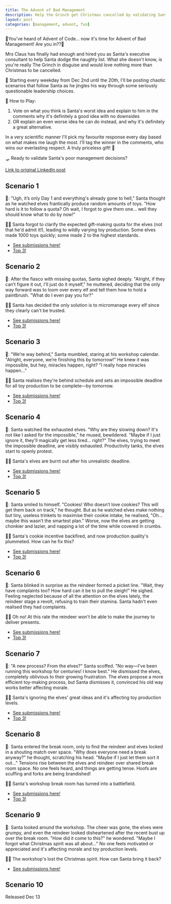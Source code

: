 ```yaml
---
title: The Advent of Bad Management
description: Help the Grinch get Christmas cancelled by validating Santa's bad management choices.
layout: post
categories: [management, advent, fun]
---
```


🎄You've heard of Advent of Code... now it's time for Advent of Bad Management! Are you in??🎄

Mrs Claus has finally had enough and hired you as Santa's executive consultant to help Santa dodge the naughty list. What she doesn't know, is you're really The Grinch in disguise and would love nothing more than Christmas to be cancelled.

🔔 Starting every weekday from Dec 2nd until the 20th, I'll be posting chaotic scenarios that follow Santa as he jingles his way through some seriously questionable leadership choices.

🎅 How to Play:
1. Vote on what you think is Santa's worst idea and explain to him in the comments why it's definitely a good idea with no downsides
3. OR explain an even worse idea he can do instead, and why it's definitely a great alternative.

In a very scientific manner I'll pick my favourite response every day based on what makes me laugh the most. I'll tag the winner in the comments, who wins our everlasting respect. A truly priceless gift! 🎁

🛷 Ready to validate Santa's poor management decisions?

[Link to original LinkedIn post](https://www.linkedin.com/feed/update/urn:li:activity:7267880468044255232/)

## Scenario 1

🎅: "Ugh, it’s only Day 1 and everything's already gone to hell," Santa thought as he watched elves frantically produce random amounts of toys. "How hard is it to follow a quota? Oh wait, I forgot to give them one… well they should know what to do by now!"

🤦‍♀️ Santa forgot to clarify the expected gift-making quota for the elves (not that he'd admit it!), leading to wildly varying toy production. Some elves made 1000 toys quickly; some made 2 to the highest standards.

* [See submissions here!](https://www.linkedin.com/feed/update/urn:li:activity:7269275673981071361/)
* [Top 3!](https://www.linkedin.com/posts/outragedpinkracoon_adventofbadmanagement-festivefun-management-activity-7269442677656489985-Oslv)

## Scenario 2
🎅: After the fiasco with missing quotas, Santa sighed deeply. "Alright, if they can’t figure it out, I'll just do it myself," he muttered, deciding that the only way forward was to loom over every elf and tell them how to hold a paintbrush. "What do I even pay you for?"

🤦‍♀️ Santa has decided the only solution is to micromanage every elf since they clearly can't be trusted.

* [See submissions here!](https://www.linkedin.com/posts/outragedpinkracoon_adventofbadmanagement-festivefun-management-activity-7269648005979377667-fi1w?utm_source=share&utm_medium=member_desktop)
* [Top 3!](https://www.linkedin.com/feed/update/urn:li:activity:7269812867544109056/)

## Scenario 3
🎅: "We’re way behind," Santa mumbled, staring at his workshop calendar. "Alright, everyone, we’re finishing this by tomorrow!" He knew it was impossible, but hey, miracles happen, right? "I really hope miracles happen..." 

🤦‍♀️ Santa realises they're behind schedule and sets an impossible deadline for all toy production to be complete—by tomorrow.

* [See submissions here!](https://www.linkedin.com/posts/outragedpinkracoon_adventofbadmanagement-festivefun-management-activity-7270004685858578433-B3h6?utm_source=share&utm_medium=member_desktop)
* [Top 3!](https://www.linkedin.com/feed/update/urn:li:share:7270141042966835203/)

## Scenario 4
🎅: Santa watched the exhausted elves. "Why are they slowing down? It's not like I asked for the impossible," he mused, bewildered. "Maybe if I just ignore it, they'll magically get less tired... right?" The elves, trying to meet the impossible deadline, are visibly exhausted. Productivity tanks, the elves start to openly protest.

🤦‍♀️ Santa's elves are burnt out after his unrealistic deadline.

* [See submissions here!](https://www.linkedin.com/feed/update/urn:li:activity:7270363660512854016/)
* [Top 3!](https://www.linkedin.com/feed/update/urn:li:activity:7270534516031512576/)

## Scenario 5
🎅: Santa smiled to himself. "Cookies! Who doesn’t love cookies? This will get them back on track," he thought. But as he watched elves make nothing but tiny, useless trinkets to maximise their cookie intake, he realised, "Oh... maybe this wasn’t the smartest plan." Worse, now the elves are getting chonkier and lazier, and napping a lot of the time while covered in crumbs.

🤦‍♀️ Santa's cookie incentive backfired, and now production quality's plummeted. How can he fix this?

* [See submissions here!](https://www.linkedin.com/feed/update/urn:li:activity:7270739297299845121/)
* [Top 3!](https://www.linkedin.com/feed/update/urn:li:activity:7270897946445975552/)

## Scenario 6

🎅: Santa blinked in surprise as the reindeer formed a picket line. "Wait, they have complaints too? How hard can it be to pull the sleigh!" He sighed. Feeling neglected because of all the attention on the elves lately, the reindeer stage a revolt, refusing to train their stamina. Santa hadn't even realised they had complaints.

🤦‍♀️ Oh no! At this rate the reindeer won't be able to make the journey to deliver presents.

* [See submissions here!](https://www.linkedin.com/feed/update/urn:li:activity:7271813667967406080/)
* [Top 3!](https://www.linkedin.com/feed/update/urn:li:share:7272003384981835777/)

## Scenario 7
🎅:  "A new process? From the elves?" Santa scoffed. "No way—I’ve been running this workshop for centuries! I know best." He dismissed the elves, completely oblivious to their growing frustration. The elves propose a more efficient toy-making process, but Santa dismisses it, convinced his old way works better affecting morale.

🤦‍♀️ Santa's ignoring the elves' great ideas and it's affecting toy production levels.


* [See submissions here!](https://www.linkedin.com/posts/outragedpinkracoon_management-leadership-adventofbadmanagement-activity-7272184465005674498-tpsh?utm_source=share&utm_medium=member_desktop)
* [Top 3!](https://www.linkedin.com/feed/update/urn:li:share:7272328293821952000/)

## Scenario 8
🎅: Santa entered the break room, only to find the reindeer and elves locked in a shouting match over space. "Why does everyone need a break anyway?" he thought, scratching his head. "Maybe if I just let them sort it out..." Tensions rise between the elves and reindeer over shared break room space. No one feels heard, and things are getting tense. Hoofs are scuffing and forks are being brandished!

🤦‍♀️ Santa's workshop break room has turned into a battlefield.
* [See submissions here!](https://www.linkedin.com/feed/update/urn:li:activity:7272550692165189632/)
* [Top 3!](https://www.linkedin.com/feed/update/urn:li:activity:7272738798629748736/)


## Scenario 9
🎅: Santa looked around the workshop. The cheer was gone, the elves were grumpy, and even the reindeer looked disheartened after the recent bust up over the break room. "How did it come to this?" he wondered. "Maybe I forgot what Christmas spirit was all about..." No one feels motivated or appreciated and it's affecting morale and toy production levels.

🤦‍♀️  The workshop's lost the Christmas spirit. How can Santa bring it back?
* [See submissions here!](https://www.linkedin.com/feed/update/urn:li:activity:7272901768798212096/)


## Scenario 10
Released Dec 13

